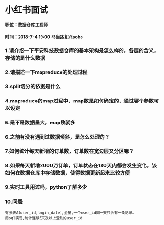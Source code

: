 # 小红书面试 
#### 职位：数据仓库工程师  
#### 时间：2018-7-4 19:00 马当路复兴soho

### 1.请介绍一下平安科技数据仓库的基本架构是怎么样的，各层的含义，存储的是什么数据

### 2.请描述一下mapreduce的处理过程

### 3.split切分的依据是什么

### 4.mapreduce的map过程中，map数是如何确定的，通过哪个参数可以设定

### 5.是不是数据量大，map数就多  

### 6.之前有没有遇到过数据倾斜，是怎么处理的？  

### 7.如何统计每天新增的订单数，订单数在宽边层又分区嘛？  

### 8.如果每天新增2000万订单，订单状态在180天内都会发生变化，该如何在数据仓库中存储数据，使得数据更新起来比较方便  

### 9.实时工具用过吗，python了解多少  

### 10.问题:  
```
有张表A(user_id,login_date),全量,一个user_id同一天只会有一条记录。
用sql实现,统计连续5天及以上登陆的user_id

```


